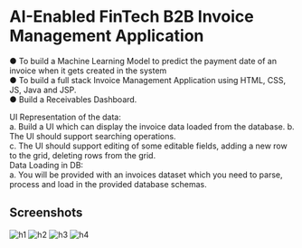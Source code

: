 # AI-Enabled FinTech B2B Invoice Management Application 

● To build a Machine Learning Model to predict the payment date of an invoice when it gets created in the system <br />
● To build a full stack Invoice Management Application using HTML, CSS, JS, Java and JSP. <br />
● Build a Receivables Dashboard. <br />

UI Representation of the data: <br />
 a. Build a UI which can display the invoice data loaded from the database. b. The UI should support searching operations. <br />
 c. The UI should support editing of some editable fields, adding a new row to the grid, deleting rows from the grid. <br />
Data Loading in DB: <br />
 a. You will be provided with an invoices dataset which you need to parse, process and load in the provided database schemas. 
 
 ## Screenshots

![h1](https://user-images.githubusercontent.com/54469298/127552461-de04e8c2-31a6-4905-99ae-eef890a82fd4.PNG)
![h2](https://user-images.githubusercontent.com/54469298/127552730-705d00c6-a9f6-4ea8-98fc-81baf3326056.PNG)
![h3](https://user-images.githubusercontent.com/54469298/127552759-b3dfac68-74e1-4e30-8a7f-676382da34a6.PNG)
![h4](https://user-images.githubusercontent.com/54469298/127552792-76d0de2f-5f60-402d-97da-a01ad599fd67.PNG)

